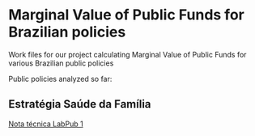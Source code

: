 # Marginal Value of Public Funds for Brazilian policies

Work files for our project calculating Marginal Value of Public Funds for various Brazilian public policies

Public policies analyzed so far:

## Estratégia Saúde da Família

[Nota técnica LabPub 1](https://github.com/LabPub/mvpf/blob/main/esf/policy%20brief%20ESF_final.pdf)
